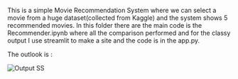 This is a simple Movie Recommendation System where we can select a movie from a huge dataset(collected from Kaggle) and the system shows 5 recommended movies.
In this folder there are the main code is the Recommender.ipynb where all the comparison performed and for the classy output I use streamlit to make a site and the code is in the app.py.

The outlook is :


![Output SS](https://github.com/Payel206/CODSOFT/assets/141117643/206852d9-7dde-4791-8cd3-eb8963e93b33)
